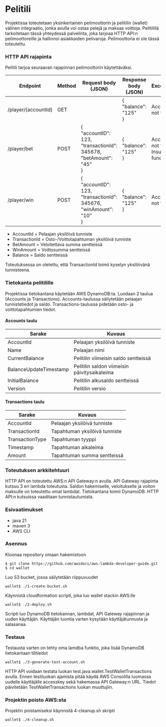 # Pelitili

Projektissa toteutetaan yksinkertainen pelimoottorin ja pelitilin (wallet) välinen integraatio, jonka avulla voi ostaa pelejä ja 
maksaa voittoja. Pelitilillä tarkoitetaan tässä yhteydessä palvelinta, joka tarjoaa HTTP API:n pelimoottoreille ja 
hallinnoi asiakkaiden pelivaroja. Pelimoottoria ei ole tässä toteutettu.

### HTTP API rajapinta

Pelitili tarjoa seuraavan rajapinnan pelimoottorin käytettäväksi.

| Endpoint            | Method | Request body (JSON)                                                                     | Response body (JSON)           | Exceptions                                | 
|---------------------|--------|-----------------------------------------------------------------------------------------|--------------------------------|-------------------------------------------|
| /player/{accountId} | GET    |                                                                                         | { <br/>"balance": "125" <br/>} | Account not found                         |
| /player/bet         | POST   | { <br/>"accountID": 123, <br/> "transactionId": 345678, <br/> "betAmount": "45" <br/> } | { <br/>"balance": "125" <br/>} | Account not found,<br/>Insufficient funds |
| /player/win         | POST   | { <br/>"accountID": 123, <br/> "transactionId": 345676, <br/> "winAmount": "10" <br/> } | { <br/>"balance": "125" <br/>} | Account not found                         |

- AccountId = Pelaajan yksilöivä tunniste
- TransactionId = Osto-/Voittotapahtuman yksilöivä tunniste
- BetAmount = Veloitettava summa sentteissä
- WinAmount = Voittosumma sentteissä
- Balance = Saldo sentteissä

Toteutuksessa on oletettu, että TransactionId toimii kyselyn yksilöivänä tunnisteena.

### Tietokanta pelitilille

Projektissa tietokantana käytetään AWS DynamoDB:ta. Luodaan 2 taulua (Accounts ja Transactions). Accounts-taulussa säilytetään pelaajan tunnistetiedot ja saldo. 
Transactions-taulussa pidetään osto- ja voittotapahtumien tiedot.

#### Accounts taulu

| Sarake                 | Kuvaus                                       |
|------------------------|----------------------------------------------|
| AccountId              | Pelaajan yksilöivä tunniste                  |
| Name                   | Pelaajan nimi                                |
| CurrentBalance         | Pelitilin viimeisin saldo sentteissä         |
| BalanceUpdateTimestamp | Pelitilin saldon viimeisin päivitysaikaleima |
| InitialBalance         | Pelitilin alkusaldo sentteissä               |
| Version                | Pelitilin versio                             |

#### Transactions taulu

| Sarake          | Kuvaus                        |
|-----------------|-------------------------------|
| AccountId       | Pelaajan yksilöivä tunniste   |
| TransactionId   | Tapahtuman yksilöivä tunniste |
| TransactionType | Tapahtuman tyyppi             |
| Timestamp       | Tapahtuman aikaleima          |
| Amount          | Tapahtuman summa sentteissä   |


### Toteutuksen arkkitehtuuri

HTTP API on toteutettu AWS:n API Gateway:n avulla. API Gateway rajapinta kutsuu 3 eri lambda toteutusta. 
Saldon hakemiselle, veloitukselle ja voiton maksulle on toteutettu omat lambdat. Tietokantana toimii DynamoDB.
HTTP API:n kutsuissa vaaditaan tunnistautumista.

### Esivaatimukset
- java 21
- maven 3
- AWS CLI

### Asennus

Kloonaa repository omaan hakemistoon

    $ git clone https://github.com/awsdocs/aws-lambda-developer-guide.git
    $ cd wallet

Luo S3 bucket, jossa säilytetään riippuvuudet
    
    wallet$ ./1-create-bucket.sh

Käynnistä cloudformation scripti, joka luo wallet stackin AWS:lle
    
    wallet$ ./2-deploy.sh

Scripti luo DynamoDB tietokannan, lambdat, API Gateway rajapinnan ja uuden käyttäjän. 
Käyttäjän luontia varten kysytään käyttäjätunnusta ja salasanaa.

### Testaus

Testausta varten on tehty oma lamdba funktio, joka lisää DynamoDB tietokantaan tilitiedot
    
    wallet$ ./3-generate-test-account.sh

HTTP API voidaan testata luokan test.java.wallet.TestWalletTransactions avulla.
Ennen testiluokan ajamista pitää käydä AWS Consolilla luomassa uudelle käyttäjälle 
accesskey sekä hakemassa API Gateway:n URL. 
Tiedot päivitetään TestWalletTransactions luokan muuttujiin.

### Projektin poisto AWS:sta

Projektin poistamiseksi käynnistä 4-cleanup.sh skripti

    wallet$ ./4-cleanup.sh
